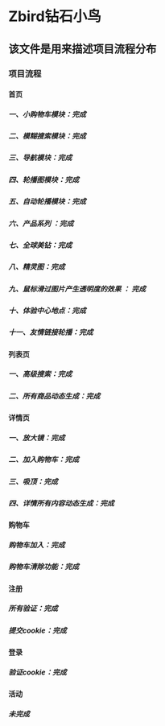 <html lang="en"><head>
    <meta charset="UTF-8">
</head>
<body marginheight="0"><h1><strong>Zbird钻石小鸟</strong> <br></h1>
<p>
</p>
<h2>该文件是用来描述项目流程分布<br></h2>
<p>
</p>
<h3>项目流程<br></h3>
<p>
</p>
<h4>首页<br></h4>
<p>
</p>
<h5>一、小购物车模块：完成 <br></h5>
<p>
</p>
<h5>二、模糊搜索模块：完成<br></h5>
<p>
</p>
<h5>三、导航模块：完成<br></h5>
<p>
</p>
<h5>四、轮播图模块：完成<br></h5>
<p>
</p>
<h5>五、自动轮播模块：完成<br></h5>
<p>
</p>
<h5>六、产品系列 ：完成<br></h5>
<p>
</p>
<h5>七、全球美钻：完成<br></h5>
<p>
</p>
<h5>八、精灵图：完成<br></h5>
<p>
</p>
<h5>九、鼠标滑过图片产生透明度的效果 ： 完成<br></h5>
<p>
</p>
<h5>十、体验中心地点：完成<br></h5>
<p>
</p>
<h5>十一、友情链接轮播：完成<br></h5>
<p>
</p>
<h4>列表页<br></h4>
<h5>一、高级搜索：完成<br></h5>
<p>
</p>
<h5>二、所有商品动态生成：完成<br></h5>
<p>
</p>
<h4>详情页<br></h4>
<p>
</p>
<h5>一、放大镜：完成<br></h5>
<p>
</p>
<h5>二、加入购物车：完成<br></h5>
<p>
</p>
<h5>三、吸顶：完成<br></h5>
<p>
</p>
<h5>四、详情所有内容动态生成：完成<br></h5>
<p>
</p>
<h4>购物车<br></h4>
<p>
</p>
<h5>购物车加入：完成<br></h5>
<p>
</p>
<h5>购物车清除功能：完成<br></h5>
<p>
</p>
<h4>注册<br></h4>
<p>
</p>
<h5>所有验证：完成<br></h5>
<p>
</p>
<h5>提交cookie：完成<br></h5>
<p>
</p>
<h4>登录<br></h4>
<p>
</p>
<h5>验证cookie：完成<br></h5>
<p>
</p>
<h4>活动<br></h4>
<p>
</p>
<h5>未完成</h5>
</body></html>